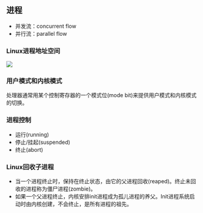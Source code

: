## 进程
* 并发流：concurrent flow
* 并行流：parallel flow

### Linux进程地址空间
<image src="process-addr-space.png" align=center/>

### 用户模式和内核模式
处理器通常用某个控制寄存器的一个模式位(mode bit)来提供用户模式和内核模式的切换。

### 进程控制
* 运行(running)
* 停止/挂起(suspended)
* 终止(abort)

### Linux回收子进程
* 当一个进程终止时，保持在终止状态，由它的父进程回收(reaped)。终止未回收的进程称为僵尸进程(zombie)。
* 如果一个父进程终止，内核安排init进程成为孤儿进程的养父。Init进程系统启动时由内核创建，不会终止，是所有进程的祖先。